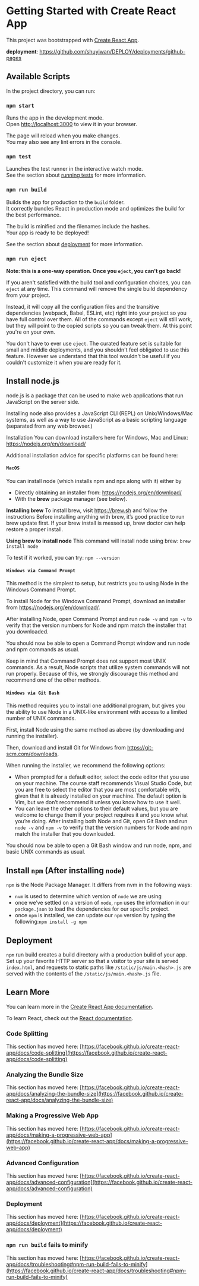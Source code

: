 # Getting Started with Create React App

This project was bootstrapped with [Create React App](https://github.com/facebook/create-react-app).

<strong>deployment</strong>: https://github.com/shuyiwan/DEPLOY/deployments/github-pages
## Available Scripts

In the project directory, you can run:

### `npm start`

Runs the app in the development mode.\
Open [http://localhost:3000](http://localhost:3000) to view it in your browser.

The page will reload when you make changes.\
You may also see any lint errors in the console.

### `npm test`

Launches the test runner in the interactive watch mode.\
See the section about [running tests](https://facebook.github.io/create-react-app/docs/running-tests) for more information.

### `npm run build`

Builds the app for production to the `build` folder.\
It correctly bundles React in production mode and optimizes the build for the best performance.

The build is minified and the filenames include the hashes.\
Your app is ready to be deployed!

See the section about [deployment](https://facebook.github.io/create-react-app/docs/deployment) for more information.

### `npm run eject`

**Note: this is a one-way operation. Once you `eject`, you can't go back!**

If you aren't satisfied with the build tool and configuration choices, you can `eject` at any time. This command will remove the single build dependency from your project.

Instead, it will copy all the configuration files and the transitive dependencies (webpack, Babel, ESLint, etc) right into your project so you have full control over them. All of the commands except `eject` will still work, but they will point to the copied scripts so you can tweak them. At this point you're on your own.

You don't have to ever use `eject`. The curated feature set is suitable for small and middle deployments, and you shouldn't feel obligated to use this feature. However we understand that this tool wouldn't be useful if you couldn't customize it when you are ready for it.

## Install node.js
node.js is a package that can be used to make web applications that run JavaScript on the server side.

Installing node also provides a JavaScript CLI (REPL) on Unix/Windows/Mac systems, as well as a way to use JavaScript as a basic scripting language (separated from any web browser.)

Installation
You can download installers here for Windows, Mac and Linux: https://nodejs.org/en/download/

Additional installation advice for specific platforms can be found here:

#### `MacOS`
You can install node (which installs npm and npx along with it) either by
- Directly obtaining an installer from: https://nodejs.org/en/download/
- With the <strong>brew</strong> package manager (see below).

<strong>Installing brew</strong>
To install brew, visit https://brew.sh and follow the instructions
Before installing anything with brew, it’s good practice to run brew update first.
If your brew install is messed up, brew doctor can help restore a proper install.

<strong>Using brew to install node</strong>
This command will install node using brew: `brew install node`

To test if it worked, you can try: `npm --version`


#### `Windows via Command Prompt`

This method is the simplest to setup, but restricts you to using Node in the Windows Command Prompt.

To install Node for the Windows Command Prompt, download an installer from https://nodejs.org/en/download/.

After installing Node, open Command Prompt and run `node -v` and `npm -v` to verify that the version numbers for Node and npm match the installer that you downloaded.

You should now be able to open a Command Prompt window and run node and npm commands as usual.

Keep in mind that Command Prompt does not support most UNIX commands. As a result, Node scripts that utilize system commands will not run properly. Because of this, we strongly discourage this method and recommend one of the other methods.


#### `Windows via Git Bash`

This method requires you to install one additional program, but gives you the ability to use Node in a UNIX-like environment with access to a limited number of UNIX commands.

First, install Node using the same method as above (by downloading and running the installer).

Then, download and install Git for Windows from https://git-scm.com/downloads.

When running the installer, we recommend the following options:

- When prompted for a default editor, select the code editor that you use on your machine. The course staff recommends Visual Studio Code, but you are free to select the editor that you are most comfortable with, given that it is already installed on your machine. The default option is Vim, but we don’t recommend it unless you know how to use it well.
- You can leave the other options to their default values, but you are welcome to change them if your project requires it and you know what you’re doing.
After installing both Node and Git, open Git Bash and run `node -v` and `npm -v` to verify that the version numbers for Node and npm match the installer that you downloaded.

You should now be able to open a Git Bash window and run node, npm, and basic UNIX commands as usual.

## Install `npm` (After installing `node`)
`npm` is the Node Package Manager. It differs from nvm in the following ways:
- `nvm` is used to determine which version of `node` we are using
- once we’ve settled on a version of `node`, `npm` uses the information in our `package.json` to load the dependencies for our specific project.
- once `npm` is installed, we can update our `npm` version by typing the following:`npm install -g npm`

## Deployment
`npm` run build creates a build directory with a production build of your app. Set up your favorite HTTP server so that a visitor to your site is served `index.html`, and requests to static paths like `/static/js/main.<hash>.js` are served with the contents of the `/static/js/main.<hash>.js` file. 

## Learn More

You can learn more in the [Create React App documentation](https://facebook.github.io/create-react-app/docs/getting-started).

To learn React, check out the [React documentation](https://reactjs.org/).

### Code Splitting

This section has moved here: [https://facebook.github.io/create-react-app/docs/code-splitting](https://facebook.github.io/create-react-app/docs/code-splitting)

### Analyzing the Bundle Size

This section has moved here: [https://facebook.github.io/create-react-app/docs/analyzing-the-bundle-size](https://facebook.github.io/create-react-app/docs/analyzing-the-bundle-size)

### Making a Progressive Web App

This section has moved here: [https://facebook.github.io/create-react-app/docs/making-a-progressive-web-app](https://facebook.github.io/create-react-app/docs/making-a-progressive-web-app)

### Advanced Configuration

This section has moved here: [https://facebook.github.io/create-react-app/docs/advanced-configuration](https://facebook.github.io/create-react-app/docs/advanced-configuration)

### Deployment

This section has moved here: [https://facebook.github.io/create-react-app/docs/deployment](https://facebook.github.io/create-react-app/docs/deployment)

### `npm run build` fails to minify

This section has moved here: [https://facebook.github.io/create-react-app/docs/troubleshooting#npm-run-build-fails-to-minify](https://facebook.github.io/create-react-app/docs/troubleshooting#npm-run-build-fails-to-minify)

